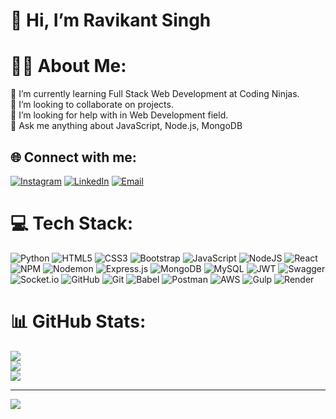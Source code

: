 # 👋 Hi, I’m Ravikant Singh
# 🙋‍♂️ About Me:
🌱 I’m currently learning Full Stack Web Development at Coding Ninjas.<br>👯 I’m looking to collaborate on projects.<br>🤝 I’m looking for help with in Web Development field.<br>💬 Ask me anything about JavaScript, Node.js, MongoDB


## 🌐 Connect with me:
[![Instagram](https://img.shields.io/badge/Instagram-%23E4405F.svg?logo=Instagram&logoColor=white)](https://instagram.com/__ravikant_singh__) [![LinkedIn](https://img.shields.io/badge/LinkedIn-%230077B5.svg?logo=linkedin&logoColor=white)](https://www.linkedin.com/in/ravikant-singh-327a98241/) [![Email](https://img.shields.io/badge/GMAIL-gray.svg?&logo=maildotru&logoColor=white)](mailto:1210ravi.singh@gmail.com)

# 💻 Tech Stack:
![Python](https://img.shields.io/badge/python-3670A0?style=for-the-badge&logo=python&logoColor=ffdd54) ![HTML5](https://img.shields.io/badge/html5-%23E34F26.svg?style=for-the-badge&logo=html5&logoColor=white) ![CSS3](https://img.shields.io/badge/css3-%231572B6.svg?style=for-the-badge&logo=css3&logoColor=white) ![Bootstrap](https://img.shields.io/badge/bootstrap-%238511FA.svg?style=for-the-badge&logo=bootstrap&logoColor=white) ![JavaScript](https://img.shields.io/badge/javascript-%23323330.svg?style=for-the-badge&logo=javascript&logoColor=%23F7DF1E) ![NodeJS](https://img.shields.io/badge/node.js-6DA55F?style=for-the-badge&logo=node.js&logoColor=white) ![React](https://img.shields.io/badge/react-%2320232a.svg?style=for-the-badge&logo=react&logoColor=%2361DAFB) ![NPM](https://img.shields.io/badge/NPM-%23CB3837.svg?style=for-the-badge&logo=npm&logoColor=white) ![Nodemon](https://img.shields.io/badge/NODEMON-%23323330.svg?style=for-the-badge&logo=nodemon&logoColor=%BBDEAD) ![Express.js](https://img.shields.io/badge/express.js-%23404d59.svg?style=for-the-badge&logo=express&logoColor=%2361DAFB) ![MongoDB](https://img.shields.io/badge/MongoDB-%234ea94b.svg?style=for-the-badge&logo=mongodb&logoColor=white) ![MySQL](https://img.shields.io/badge/mysql-4479A1.svg?style=for-the-badge&logo=mysql&logoColor=white) ![JWT](https://img.shields.io/badge/JWT-black?style=for-the-badge&logo=JSON%20web%20tokens) ![Swagger](https://img.shields.io/badge/-Swagger-%23Clojure?style=for-the-badge&logo=swagger&logoColor=white) ![Socket.io](https://img.shields.io/badge/Socket.io-black?style=for-the-badge&logo=socket.io&badgeColor=010101) ![GitHub](https://img.shields.io/badge/github-%23121011.svg?style=for-the-badge&logo=github&logoColor=white) ![Git](https://img.shields.io/badge/git-%23F05033.svg?style=for-the-badge&logo=git&logoColor=white) ![Babel](https://img.shields.io/badge/Babel-F9DC3e?style=for-the-badge&logo=babel&logoColor=black) ![Postman](https://img.shields.io/badge/Postman-FF6C37?style=for-the-badge&logo=postman&logoColor=white) ![AWS](https://img.shields.io/badge/AWS-%23FF9900.svg?style=for-the-badge&logo=amazon-aws&logoColor=white) ![Gulp](https://img.shields.io/badge/GULP-%23CF4647.svg?style=for-the-badge&logo=gulp&logoColor=white) ![Render](https://img.shields.io/badge/Render-46E3B7?style=for-the-badge&logo=render&logoColor=white)
# 📊 GitHub Stats:
![](https://github-readme-stats.vercel.app/api?username=ravikantsingh12&theme=dark&hide_border=false&include_all_commits=true&count_private=false)<br/>
![](https://github-readme-streak-stats.herokuapp.com/?user=ravikantsingh12&theme=dark&hide_border=false)<br/>
![](https://github-readme-stats.vercel.app/api/top-langs/?username=ravikantsingh12&theme=dark&hide_border=false&include_all_commits=true&count_private=false&layout=compact)

---
[![](https://visitcount.itsvg.in/api?id=ravikantsingh12&icon=0&color=0)](https://visitcount.itsvg.in)
